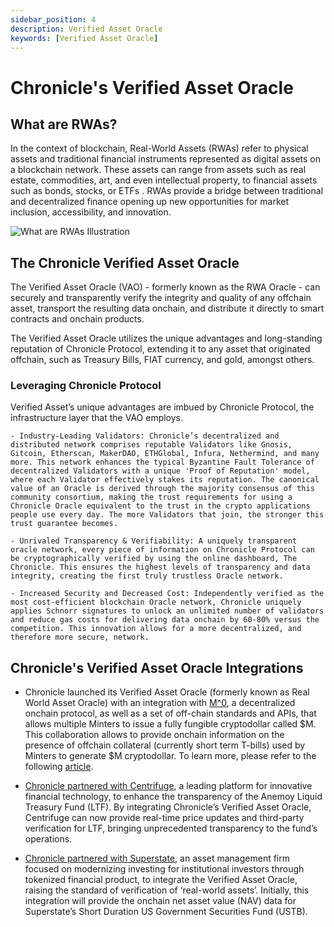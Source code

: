 ```yaml
---
sidebar_position: 4
description: Verified Asset Oracle
keywords: [Verified Asset Oracle]
---
```


# Chronicle's Verified Asset Oracle
## What are RWAs?

In the context of blockchain, Real-World Assets (RWAs) refer to physical assets and traditional financial instruments represented as digital assets on a blockchain network. These assets can range from assets such as real estate, commodities, art, and even intellectual property, to financial assets such as bonds, stocks, or ETFs . RWAs provide a bridge between traditional and decentralized finance opening up new opportunities for market inclusion, accessibility, and innovation.

<div style={{textAlign: 'center'}}>
<img
    src="  ../img/Products/rwa.png"
    alt="What are RWAs Illustration"
/>
</div>

## The Chronicle Verified Asset Oracle 
The Verified Asset Oracle (VAO) - formerly known as the RWA Oracle - can securely and transparently verify the integrity and quality of any offchain asset, transport the resulting data onchain, and distribute it directly to smart contracts and onchain products.

The Verified Asset Oracle utilizes the unique advantages and long-standing reputation of Chronicle Protocol, extending it to any asset that originated offchain, such as Treasury Bills, FIAT currency, and gold, amongst others.

### Leveraging Chronicle Protocol

Verified Asset’s unique advantages are imbued by Chronicle Protocol, the infrastructure layer that the VAO employs.

    - Industry-Leading Validators: Chronicle’s decentralized and distributed network comprises reputable Validators like Gnosis, Gitcoin, Etherscan, MakerDAO, ETHGlobal, Infura, Nethermind, and many more. This network enhances the typical Byzantine Fault Tolerance of decentralized Validators with a unique 'Proof of Reputation' model, where each Validator effectively stakes its reputation. The canonical value of an Oracle is derived through the majority consensus of this community consortium, making the trust requirements for using a Chronicle Oracle equivalent to the trust in the crypto applications people use every day. The more Validators that join, the stronger this trust guarantee becomes.

    - Unrivaled Transparency & Verifiability: A uniquely transparent oracle network, every piece of information on Chronicle Protocol can be cryptographically verified by using the online dashboard, The Chronicle. This ensures the highest levels of transparency and data integrity, creating the first truly trustless Oracle network.

    - Increased Security and Decreased Cost: Independently verified as the most cost-efficient blockchain Oracle network, Chronicle uniquely applies Schnorr signatures to unlock an unlimited number of validators and reduce gas costs for delivering data onchain by 60-80% versus the competition. This innovation allows for a more decentralized, and therefore more secure, network.


## Chronicle's Verified Asset Oracle Integrations

- Chronicle launched its Verified Asset Oracle (formerly known as Real World Asset Oracle) with an integration with [M^0](https://www.m0.org/), a decentralized onchain protocol, as well as a set of off-chain standards and APIs, that allows multiple Minters to issue a fully fungible cryptodollar called $M. This collaboration allows to provide onchain information on the presence of offchain collateral (currently short term T-bills) used by Minters to generate $M cryptodollar. To learn more, please refer to the following [article](https://chroniclelabs.org/blog/m-0-and-chronicle-raising-the-standard-in-collateral-verification-with-the-rwa-oracle).

- [Chronicle partnered with Centrifuge](https://chroniclelabs.org/blog/raising-the-standard-of-real-world-assets-with-centrifuge-anemoy-and-the-rwa-oracle), a leading platform for innovative financial technology, to enhance the transparency of the Anemoy Liquid Treasury Fund (LTF). By integrating Chronicle’s Verified Asset Oracle, Centrifuge can now provide real-time price updates and third-party verification for LTF, bringing unprecedented transparency to the fund’s operations.

- [Chronicle partnered with Superstate](https://chroniclelabs.org/blog/superstate-opts-for-chronicle-verified-asset-oracle-for-ustb-fund), an asset management firm focused on modernizing investing for institutional investors through tokenized financial product, to integrate the Verified Asset Oracle, raising the standard of verification of ‘real-world assets’. Initially, this integration will provide the onchain net asset value (NAV) data for Superstate’s Short Duration US Government Securities Fund (USTB).
